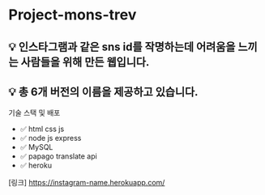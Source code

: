 # Project-mons-trev
## :bulb: 인스타그램과 같은 sns id를 작명하는데 어려움을 느끼는 사람들을 위해 만든 웹입니다.

## :bulb: 총 6개 버전의 이름을 제공하고 있습니다.

기술 스택 및 배포  
* :white_check_mark: html css js
* :white_check_mark: node js express
* :white_check_mark: MySQL
* :white_check_mark: papago translate api
* :white_check_mark: heroku

[링크] https://instagram-name.herokuapp.com/
